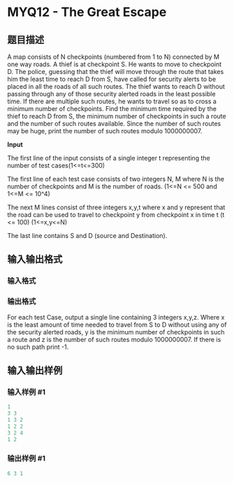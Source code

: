 # MYQ12 - The Great Escape

## 题目描述

A map consists of N checkpoints (numbered from 1 to N) connected by M one way roads. A thief is at checkpoint S. He wants to move to checkpoint D. The police, guessing that the thief will move through the route that takes him the least time to reach D from S, have called for security alerts to be placed in all the roads of all such routes. The thief wants to reach D without passing through any of those security alerted roads in the least possible time. If there are multiple such routes, he wants to travel so as to cross a minimum number of checkpoints. Find the minimum time required by the thief to reach D from S, the minimum number of checkpoints in such a route and the number of such routes available. Since the number of such routes may be huge, print the number of such routes modulo 1000000007.

**Input**

The first line of the input consists of a single integer t representing the number of test cases(1<=t<=300)

The first line of each test case consists of two integers N, M where N is the number of checkpoints and M is the number of roads. (1<=N <= 500 and 1<=M <= 10^4)

The next M lines consist of three integers x,y,t where x and y represent that the road can be used to travel to checkpoint y from checkpoint x in time t (t <= 100) (1<=x,y<=N)

The last line contains S and D (source and Destination).

## 输入输出格式

### 输入格式

### 输出格式

For each test Case, output a single line containing 3 integers x,y,z. Where x is the least amount of time needed to travel from S to D without using any of the security alerted roads, y is the minimum number of checkpoints in such a route and z is the number of such routes modulo 1000000007. If there is no such path print -1.

## 输入输出样例

### 输入样例 #1

```cpp
1
3 3
1 3 2
1 2 2
3 2 4
1 2
```


### 输出样例 #1

```cpp
6 3 1
```



